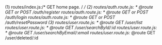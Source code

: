 (1)
routes/index.js:/* GET home page. / */
(2)
routes/auth.route.js: * @route GET or POST /auth/register
routes/auth.route.js: * @route GET or POST /auth/login
routes/auth.route.js: * @route GET or POST /auth/resetPassword
(3)
routes/user.route.js: * @route GET /user/list
routes/user.route.js: * @route GET /user/searchById/:id
routes/user.route.js: * @route GET /user/searchByEmail/:email
routes/user.route.js:* @route GET /user/deleted/:id

